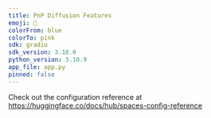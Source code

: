 ```yaml
---
title: PnP Diffusion Features
emoji: 🐢
colorFrom: blue
colorTo: pink
sdk: gradio
sdk_version: 3.18.0
python_version: 3.10.9
app_file: app.py
pinned: false
---
```


Check out the configuration reference at https://huggingface.co/docs/hub/spaces-config-reference
